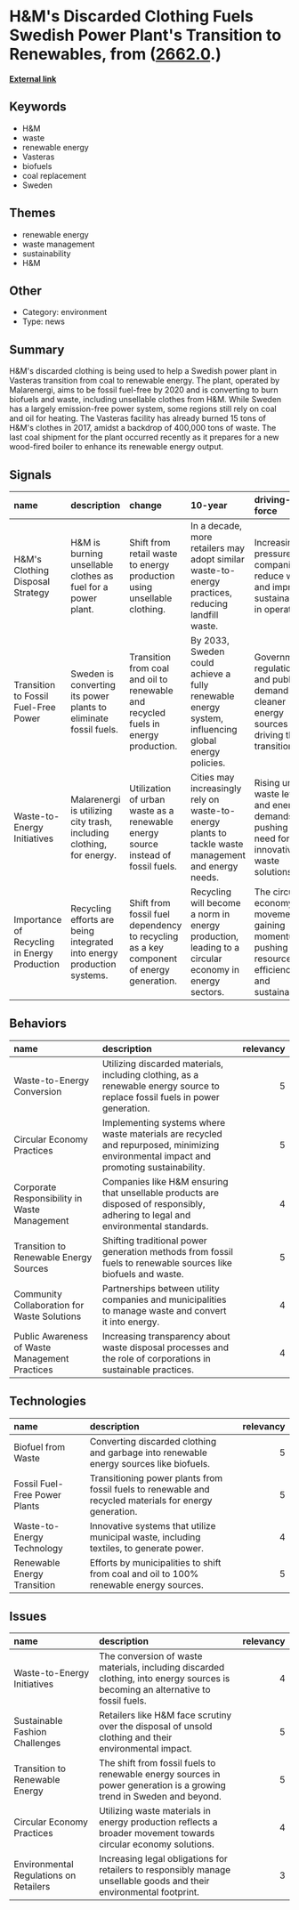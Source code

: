 # __H&M's Discarded Clothing Fuels Swedish Power Plant's Transition to Renewables__, from ([2662.0](https://kghosh.substack.com/p/2662.0).)

__[External link](https://www.independent.co.uk/news/business/news/sweden-power-plant-h-m-coal-burn-vasteras-stockholm-oil-discarded-products-a8073346.html)__



## Keywords

* H&M
* waste
* renewable energy
* Vasteras
* biofuels
* coal replacement
* Sweden

## Themes

* renewable energy
* waste management
* sustainability
* H&M

## Other

* Category: environment
* Type: news

## Summary

H&M's discarded clothing is being used to help a Swedish power plant in Vasteras transition from coal to renewable energy. The plant, operated by Malarenergi, aims to be fossil fuel-free by 2020 and is converting to burn biofuels and waste, including unsellable clothes from H&M. While Sweden has a largely emission-free power system, some regions still rely on coal and oil for heating. The Vasteras facility has already burned 15 tons of H&M's clothes in 2017, amidst a backdrop of 400,000 tons of waste. The last coal shipment for the plant occurred recently as it prepares for a new wood-fired boiler to enhance its renewable energy output.

## Signals

| name                                         | description                                                            | change                                                                                  | 10-year                                                                                             | driving-force                                                                                          |   relevancy |
|:---------------------------------------------|:-----------------------------------------------------------------------|:----------------------------------------------------------------------------------------|:----------------------------------------------------------------------------------------------------|:-------------------------------------------------------------------------------------------------------|------------:|
| H&M's Clothing Disposal Strategy             | H&M is burning unsellable clothes as fuel for a power plant.           | Shift from retail waste to energy production using unsellable clothing.                 | In a decade, more retailers may adopt similar waste-to-energy practices, reducing landfill waste.   | Increasing pressure on companies to reduce waste and improve sustainability in operations.             |           4 |
| Transition to Fossil Fuel-Free Power         | Sweden is converting its power plants to eliminate fossil fuels.       | Transition from coal and oil to renewable and recycled fuels in energy production.      | By 2033, Sweden could achieve a fully renewable energy system, influencing global energy policies.  | Government regulations and public demand for cleaner energy sources are driving this transition.       |           5 |
| Waste-to-Energy Initiatives                  | Malarenergi is utilizing city trash, including clothing, for energy.   | Utilization of urban waste as a renewable energy source instead of fossil fuels.        | Cities may increasingly rely on waste-to-energy plants to tackle waste management and energy needs. | Rising urban waste levels and energy demands are pushing the need for innovative waste solutions.      |           4 |
| Importance of Recycling in Energy Production | Recycling efforts are being integrated into energy production systems. | Shift from fossil fuel dependency to recycling as a key component of energy generation. | Recycling will become a norm in energy production, leading to a circular economy in energy sectors. | The circular economy movement is gaining momentum, pushing for resource efficiency and sustainability. |           4 |

## Behaviors

| name                                           | description                                                                                                                           |   relevancy |
|:-----------------------------------------------|:--------------------------------------------------------------------------------------------------------------------------------------|------------:|
| Waste-to-Energy Conversion                     | Utilizing discarded materials, including clothing, as a renewable energy source to replace fossil fuels in power generation.          |           5 |
| Circular Economy Practices                     | Implementing systems where waste materials are recycled and repurposed, minimizing environmental impact and promoting sustainability. |           5 |
| Corporate Responsibility in Waste Management   | Companies like H&M ensuring that unsellable products are disposed of responsibly, adhering to legal and environmental standards.      |           4 |
| Transition to Renewable Energy Sources         | Shifting traditional power generation methods from fossil fuels to renewable sources like biofuels and waste.                         |           5 |
| Community Collaboration for Waste Solutions    | Partnerships between utility companies and municipalities to manage waste and convert it into energy.                                 |           4 |
| Public Awareness of Waste Management Practices | Increasing transparency about waste disposal processes and the role of corporations in sustainable practices.                         |           4 |

## Technologies

| name                          | description                                                                                             |   relevancy |
|:------------------------------|:--------------------------------------------------------------------------------------------------------|------------:|
| Biofuel from Waste            | Converting discarded clothing and garbage into renewable energy sources like biofuels.                  |           5 |
| Fossil Fuel-Free Power Plants | Transitioning power plants from fossil fuels to renewable and recycled materials for energy generation. |           5 |
| Waste-to-Energy Technology    | Innovative systems that utilize municipal waste, including textiles, to generate power.                 |           4 |
| Renewable Energy Transition   | Efforts by municipalities to shift from coal and oil to 100% renewable energy sources.                  |           5 |

## Issues

| name                                   | description                                                                                                                      |   relevancy |
|:---------------------------------------|:---------------------------------------------------------------------------------------------------------------------------------|------------:|
| Waste-to-Energy Initiatives            | The conversion of waste materials, including discarded clothing, into energy sources is becoming an alternative to fossil fuels. |           4 |
| Sustainable Fashion Challenges         | Retailers like H&M face scrutiny over the disposal of unsold clothing and their environmental impact.                            |           5 |
| Transition to Renewable Energy         | The shift from fossil fuels to renewable energy sources in power generation is a growing trend in Sweden and beyond.             |           5 |
| Circular Economy Practices             | Utilizing waste materials in energy production reflects a broader movement towards circular economy solutions.                   |           4 |
| Environmental Regulations on Retailers | Increasing legal obligations for retailers to responsibly manage unsellable goods and their environmental footprint.             |           3 |